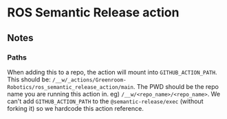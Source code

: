 # ROS Semantic Release action

## Notes

### Paths
When adding this to a repo, the action will mount into `GITHUB_ACTION_PATH`. This should be: `/__w/_actions/Greenroom-Robotics/ros_semantic_release_action/main`. The PWD should be the repo name you are running this action in. eg) `/__w/<repo_name>/<repo_name>`. We can't add `GITHUB_ACTION_PATH` to the `@semantic-release/exec` (without forking it) so we hardcode this action reference.
